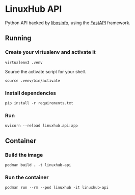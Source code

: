 # LinuxHub API

Python API backed by [libosinfo](https://libosinfo.org/),
using the [FastAPI](https://github.com/tiangolo/fastapi) framework.

## Running

### Create your virtualenv and activate it

`virtualenv3 .venv`

Source the activate script for your shell.

`source .venv/bin/activate`

### Install dependencies

`pip install -r requirements.txt`

### Run

`uvicorn --reload linuxhub.api:app`

## Container

### Build the image

`podman build . -t linuxhub-api`

### Run the container

`podman run --rm --pod linuxhub -it linuxhub-api`